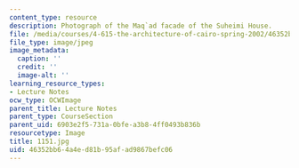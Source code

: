 ```yaml
---
content_type: resource
description: Photograph of the Maq`ad facade of the Suheimi House.
file: /media/courses/4-615-the-architecture-of-cairo-spring-2002/46352bb64a4ed81b95afad9867befc06_1151.jpg
file_type: image/jpeg
image_metadata:
  caption: ''
  credit: ''
  image-alt: ''
learning_resource_types:
- Lecture Notes
ocw_type: OCWImage
parent_title: Lecture Notes
parent_type: CourseSection
parent_uid: 6903e2f5-731a-0bfe-a3b8-4ff0493b836b
resourcetype: Image
title: 1151.jpg
uid: 46352bb6-4a4e-d81b-95af-ad9867befc06
---
```

